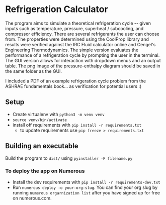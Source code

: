 # Refrigeration Calculator

The program aims to simulate a theoretical refrigeration cycle -- given inputs such as temperature, pressure, superheat / subcooling, and compressor efficiency. There are several refrigerants
the user can choose from. The properties were determined using the CoolProp library and results were verified against the IRC Fluid calculator online and Cengel's Engineering Thermodynamics.
The simple version evaluates the performance of a refrigeration cycle by prompting the user in the terminal. The GUI version allows for interaction with dropdown menus and an output table. The png image of the pressure-enthalpy diagram should be saved in the same folder as the GUI.

I included a PDF of an example refrigeration cycle problem from the ASHRAE fundamentals book... as verification for potential users :)

## Setup

- Create virtualenv with `python3 -m venv venv`
- `source venv/bin/activate`
- install off requirements with `pip install -r requirements.txt`
  - to update requirements use `pip freeze > requirements.txt`

## Building an executable

Build the program to `dist/` using `pyinstaller -F filename.py`

### To deploy the app on Numerous

- Install the dev requirements with `pip install -r requirements-dev.txt`
- Run `numerous deploy -o your-org-slug`. You can find your org slug by running `numerous orgarnization list` after you have signed up for free on numerous.com.
